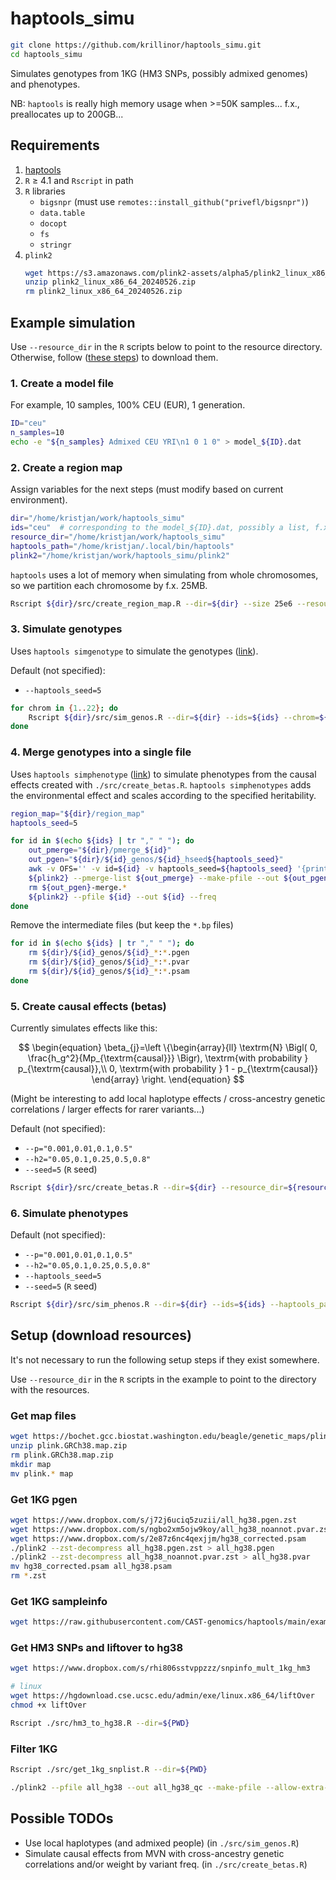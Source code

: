 # haptools_simu

```bash
git clone https://github.com/krillinor/haptools_simu.git
cd haptools_simu
```

Simulates genotypes from 1KG (HM3 SNPs, possibly admixed genomes) and phenotypes.

NB: `haptools` is really high memory usage when >=50K samples... f.x., preallocates up to 200GB...

## Requirements

1. [haptools](https://haptools.readthedocs.io)
2. `R` $\geq$ 4.1 and `Rscript` in path
3.  `R` libraries
    - `bigsnpr` (must use `remotes::install_github("privefl/bigsnpr")`)
    - `data.table`
    - `docopt`
    - `fs`
    - `stringr`
4. `plink2`
    ```bash
    wget https://s3.amazonaws.com/plink2-assets/alpha5/plink2_linux_x86_64_20240526.zip
    unzip plink2_linux_x86_64_20240526.zip
    rm plink2_linux_x86_64_20240526.zip
    ```

## Example simulation

Use `--resource_dir` in the `R` scripts below to point to the resource directory. Otherwise, follow ([these steps](#setup-download-resources)) to download them.

### 1. Create a model file

For example, 10 samples, 100% CEU (EUR), 1 generation.

```bash
ID="ceu"
n_samples=10
echo -e "${n_samples} Admixed CEU YRI\n1 0 1 0" > model_${ID}.dat
```

### 2. Create a region map

Assign variables for the next steps (must modify based on current environment).

```bash
dir="/home/kristjan/work/haptools_simu"
ids="ceu"  # corresponding to the model_${ID}.dat, possibly a list, f.x., "ceu,yri"
resource_dir="/home/kristjan/work/haptools_simu"
haptools_path="/home/kristjan/.local/bin/haptools"
plink2="/home/kristjan/work/haptools_simu/plink2"
```

`haptools` uses a lot of memory when simulating from whole chromosomes, so we partition each chromosome by f.x. 25MB.

```bash
Rscript ${dir}/src/create_region_map.R --dir=${dir} --size 25e6 --resource_dir=${resource_dir}
```

### 3. Simulate genotypes

Uses `haptools simgenotype` to simulate the genotypes ([link](https://haptools.readthedocs.io/en/stable/commands/simgenotype.html)).

Default (not specified):
- `--haptools_seed=5`

```bash
for chrom in {1..22}; do
    Rscript ${dir}/src/sim_genos.R --dir=${dir} --ids=${ids} --chrom=${chrom} --haptools_path=${haptools_path} --resource_dir=${resource_dir}
done
```

### 4. Merge genotypes into a single file

Uses `haptools simphenotype` ([link](https://haptools.readthedocs.io/en/stable/commands/simphenotype.html)) to simulate phenotypes from the causal effects created with `./src/create_betas.R`. `haptools simphenotypes` adds the environmental effect and scales according to the specified heritability.

```bash
region_map="${dir}/region_map"
haptools_seed=5

for id in $(echo ${ids} | tr "," " "); do
    out_pmerge="${dir}/pmerge_${id}"
    out_pgen="${dir}/${id}_genos/${id}_hseed${haptools_seed}"
    awk -v OFS='' -v id=${id} -v haptools_seed=${haptools_seed} '{print id,"_genos/",id,"_",$0,"_hseed",haptools_seed}' ${region_map} > ${out_pmerge}
    ${plink2} --pmerge-list ${out_pmerge} --make-pfile --out ${out_pgen}
    rm ${out_pgen}-merge.*
    ${plink2} --pfile ${id} --out ${id} --freq
done
```

Remove the intermediate files (but keep the `*.bp` files)

```bash
for id in $(echo ${ids} | tr "," " "); do
    rm ${dir}/${id}_genos/${id}_*:*.pgen
    rm ${dir}/${id}_genos/${id}_*:*.pvar
    rm ${dir}/${id}_genos/${id}_*:*.psam
done
```

### 5. Create causal effects (betas)

Currently simulates effects like this:

$$
\begin{equation}
\beta_{j}=\left \{\begin{array}{ll}
\textrm{N} \Bigl( 0, \frac{h_g^2}{Mp_{\textrm{causal}}} \Bigr), \textrm{with probability } p_{\textrm{causal}},\\
0, \textrm{with probability } 1 - p_{\textrm{causal}}
\end{array}
\right.
\end{equation}
$$

(Might be interesting to add local haplotype effects / cross-ancestry genetic correlations / larger effects for rarer variants...)

Default (not specified):
- `--p="0.001,0.01,0.1,0.5"`
- `--h2="0.05,0.1,0.25,0.5,0.8"`
- `--seed=5` (`R` seed)

```bash
Rscript ${dir}/src/create_betas.R --dir=${dir} --resource_dir=${resource_dir}
```

### 6. Simulate phenotypes

Default (not specified):
- `--p="0.001,0.01,0.1,0.5"`
- `--h2="0.05,0.1,0.25,0.5,0.8"`
- `--haptools_seed=5`
- `--seed=5` (`R` seed)

```bash
Rscript ${dir}/src/sim_phenos.R --dir=${dir} --ids=${ids} --haptools_path=${haptools_path}
```

## Setup (download resources)

It's not necessary to run the following setup steps if they exist somewhere.

Use `--resource_dir` in the `R` scripts in the example to point to the directory with the resources.

### Get map files

```bash
wget https://bochet.gcc.biostat.washington.edu/beagle/genetic_maps/plink.GRCh38.map.zip
unzip plink.GRCh38.map.zip
rm plink.GRCh38.map.zip
mkdir map
mv plink.* map
```

### Get 1KG pgen

```bash
wget https://www.dropbox.com/s/j72j6uciq5zuzii/all_hg38.pgen.zst
wget https://www.dropbox.com/s/ngbo2xm5ojw9koy/all_hg38_noannot.pvar.zst
wget https://www.dropbox.com/s/2e87z6nc4qexjjm/hg38_corrected.psam
./plink2 --zst-decompress all_hg38.pgen.zst > all_hg38.pgen
./plink2 --zst-decompress all_hg38_noannot.pvar.zst > all_hg38.pvar
mv hg38_corrected.psam all_hg38.psam
rm *.zst
```

### Get 1KG sampleinfo

```bash
wget https://raw.githubusercontent.com/CAST-genomics/haptools/main/example-files/1000genomes_sampleinfo.tsv
```

### Get HM3 SNPs and liftover to hg38

```bash
wget https://www.dropbox.com/s/rhi806sstvppzzz/snpinfo_mult_1kg_hm3

# linux
wget https://hgdownload.cse.ucsc.edu/admin/exe/linux.x86_64/liftOver
chmod +x liftOver

Rscript ./src/hm3_to_hg38.R --dir=${PWD}
```
### Filter 1KG

```bash
Rscript ./src/get_1kg_snplist.R --dir=${PWD}

./plink2 --pfile all_hg38 --out all_hg38_qc --make-pfile --allow-extra-chr --extract hm3_use
```

## Possible TODOs

- Use local haplotypes (and admixed people) (in `./src/sim_genos.R`)
- Simulate causal effects from MVN with cross-ancestry genetic correlations and/or weight by variant freq. (in `./src/create_betas.R`)
